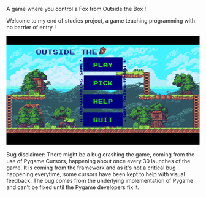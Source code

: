 A game where you control a Fox from Outside the Box !

Welcome to my end of studies project, a game teaching programming with no barrier of entry !

![](https://github.com/abahraoui/OutsideTheFox/blob/master/assets/2025-01-1312-57-33-ezgif.com-video-to-gif-converter.gif)


Bug disclaimer: There might be a bug crashing the game, coming from the use of Pygame Cursors, happening about once every 30
launches of the game. It is coming from the framework and as it's not a critical bug happening everytime, some cursors have been kept to help with visual feedback. 
The bug comes from the underlying implementation of Pygame and can't be fixed until the Pygame developers fix it.
